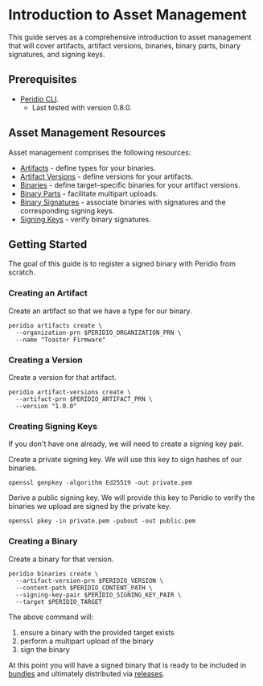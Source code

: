 # Introduction to Asset Management

This guide serves as a comprehensive introduction to asset management that will cover artifacts, artifact versions, binaries, binary parts, binary signatures, and signing keys.

## Prerequisites

- [Peridio CLI](https://github.com/peridio/morel/releases).
  - Last tested with version 0.8.0.

## Asset Management Resources

Asset management comprises the following resources:

- [Artifacts](/reference/artifacts) - define types for your binaries.
- [Artifact Versions](/reference/artifact-versions) - define versions for your artifacts.
- [Binaries](/reference/binaries) - define target-specific binaries for your artifact versions.
- [Binary Parts](/reference/binary-parts) - facilitate multipart uploads.
- [Binary Signatures](/reference/binary-signatures) - associate binaries with signatures and the corresponding signing keys.
- [Signing Keys](/reference/signing-keys) - verify binary signatures.

## Getting Started

The goal of this guide is to register a signed binary with Peridio from scratch.

### Creating an Artifact

Create an artifact so that we have a type for our binary.

```
peridio artifacts create \
  --organization-prn $PERIDIO_ORGANIZATION_PRN \
  --name "Toaster Firmware"
```

### Creating a Version

Create a version for that artifact.

```
peridio artifact-versions create \
  --artifact-prn $PERIDIO_ARTIFACT_PRN \
  --version "1.0.0"
```

### Creating Signing Keys

If you don't have one already, we will need to create a signing key pair.

Create a private signing key. We will use this key to sign hashes of our binaries.

```
openssl genpkey -algorithm Ed25519 -out private.pem
```

Derive a public signing key. We will provide this key to Peridio to verify the binaries we upload are signed by the private key.

```
openssl pkey -in private.pem -pubout -out public.pem
```

### Creating a Binary

Create a binary for that version.

```
peridio binaries create \
  --artifact-version-prn $PERIDIO_VERSION \
  --content-path $PERIDIO_CONTENT_PATH \
  --signing-key-pair $PERIDIO_SIGNING_KEY_PAIR \
  --target $PERIDIO_TARGET
```

The above command will:

1. ensure a binary with the provided target exists
2. perform a multipart upload of the binary
3. sign the binary

At this point you will have a signed binary that is ready to be included in [bundles](/reference/bundles) and ultimately distributed via [releases](/reference/releases).
